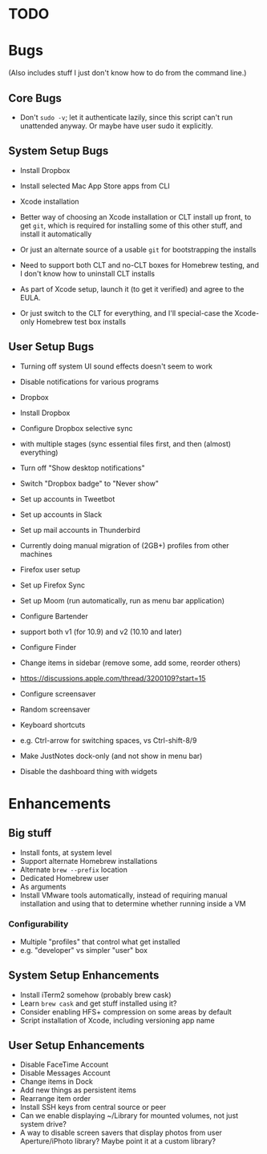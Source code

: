 # TODO

#  Bugs  #

(Also includes stuff I just don't know how to do from the command line.)

##  Core Bugs  ##

- Don't `sudo -v`; let it authenticate lazily, since this script can't run unattended anyway. Or maybe have user sudo it explicitly.

##  System Setup Bugs  ##

- Install Dropbox
- Install selected Mac App Store apps from CLI

- Xcode installation
 - Better way of choosing an Xcode installation or CLT install up front, to get `git`, which is required for installing some of this other stuff, and install it automatically
  - Or just an alternate source of a usable `git` for bootstrapping the installs
  - Need to support both CLT and no-CLT boxes for Homebrew testing, and I don't know how to uninstall CLT installs
 - As part of Xcode setup, launch it (to get it verified) and agree to the EULA.
  - Or just switch to the CLT for everything, and I'll special-case the Xcode-only Homebrew test box installs

##  User Setup Bugs  ##

- Turning off system UI sound effects doesn't seem to work
- Disable notifications for various programs
- Dropbox
 - Install Dropbox
 - Configure Dropbox selective sync
  - with multiple stages (sync essential files first, and then (almost) everything)
 - Turn off "Show desktop notifications"
 - Switch "Dropbox badge" to "Never show"

- Set up accounts in Tweetbot
- Set up accounts in Slack
- Set up mail accounts in Thunderbird
 - Currently doing manual migration of (2GB+) profiles from other machines
- Firefox user setup
 - Set up Firefox Sync
- Set up Moom (run automatically, run as menu bar application)
- Configure Bartender
 - support both v1 (for 10.9) and v2 (10.10 and later)
- Configure Finder
 - Change items in sidebar (remove some, add some, reorder others)
 - https://discussions.apple.com/thread/3200109?start=15
- Configure screensaver
 - Random screensaver
- Keyboard shortcuts
 - e.g. Ctrl-arrow for switching spaces, vs Ctrl-shift-8/9
- Make JustNotes dock-only (and not show in menu bar)
- Disable the dashboard thing with widgets

#  Enhancements   #

##  Big stuff  ##

- Install fonts, at system level
- Support alternate Homebrew installations
 - Alternate `brew --prefix` location
 - Dedicated Homebrew user
 - As arguments
- Install VMware tools automatically, instead of requiring manual installation and using that to determine whether running inside a VM

###  Configurability   ###

- Multiple "profiles" that control what get installed
 - e.g. "developer" vs simpler "user" box

##  System Setup Enhancements ##

- Install iTerm2 somehow (probably brew cask)
- Learn `brew cask` and get stuff installed using it?
- Consider enabling HFS+ compression on some areas by default
- Script installation of Xcode, including versioning app name

##  User Setup Enhancements   ##

- Disable FaceTime Account
- Disable Messages Account
- Change items in Dock
 - Add new things as persistent items
 - Rearrange item order
- Install SSH keys from central source or peer
- Can we enable displaying ~/Library for mounted volumes, not just system drive?
- A way to disable screen savers that display photos from user Aperture/iPhoto library? Maybe point it at a custom library?

